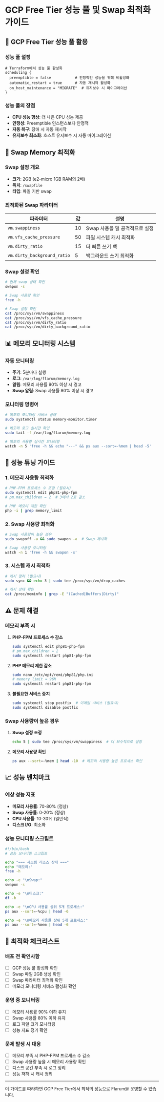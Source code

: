 # GCP Free Tier 성능 풀 및 Swap 최적화 가이드

## 🚀 GCP Free Tier 성능 풀 활용

### 성능 풀 설정

```hcl
# Terraform에서 성능 풀 활성화
scheduling {
  preemptible = false           # 안정적인 성능을 위해 비활성화
  automatic_restart = true      # 자동 재시작 활성화
  on_host_maintenance = "MIGRATE"  # 유지보수 시 마이그레이션
}
```

### 성능 풀의 장점

- **CPU 성능 향상**: 더 나은 CPU 성능 제공
- **안정성**: Preemptible 인스턴스보다 안정적
- **자동 복구**: 장애 시 자동 재시작
- **유지보수 최소화**: 호스트 유지보수 시 자동 마이그레이션

## 💾 Swap Memory 최적화

### Swap 설정 개요

- **크기**: 2GB (e2-micro 1GB RAM의 2배)
- **위치**: `/swapfile`
- **타입**: 파일 기반 swap

### 최적화된 Swap 파라미터

| 파라미터                    | 값  | 설명                           |
| --------------------------- | --- | ------------------------------ |
| `vm.swappiness`             | 10  | Swap 사용을 덜 공격적으로 설정 |
| `vm.vfs_cache_pressure`     | 50  | 파일 시스템 캐시 최적화        |
| `vm.dirty_ratio`            | 15  | 더 빠른 쓰기 백                |
| `vm.dirty_background_ratio` | 5   | 백그라운드 쓰기 최적화         |

### Swap 설정 확인

```bash
# 현재 swap 상태 확인
swapon -s

# Swap 사용량 확인
free -h

# Swap 설정 확인
cat /proc/sys/vm/swappiness
cat /proc/sys/vm/vfs_cache_pressure
cat /proc/sys/vm/dirty_ratio
cat /proc/sys/vm/dirty_background_ratio
```

## 📊 메모리 모니터링 시스템

### 자동 모니터링

- **주기**: 5분마다 실행
- **로그**: `/var/log/flarum/memory.log`
- **알림**: 메모리 사용률 90% 이상 시 경고
- **Swap 알림**: Swap 사용률 80% 이상 시 경고

### 모니터링 명령어

```bash
# 메모리 모니터링 서비스 상태
sudo systemctl status memory-monitor.timer

# 메모리 로그 실시간 확인
sudo tail -f /var/log/flarum/memory.log

# 메모리 사용량 실시간 모니터링
watch -n 5 'free -h && echo "---" && ps aux --sort=-%mem | head -5'
```

## 🔧 성능 튜닝 가이드

### 1. 메모리 사용량 최적화

```bash
# PHP-FPM 프로세스 수 조정 (필요시)
sudo systemctl edit php81-php-fpm
# pm.max_children = 2  # 3에서 2로 감소

# PHP 메모리 제한 확인
php -i | grep memory_limit
```

### 2. Swap 사용량 최적화

```bash
# Swap 사용량이 높은 경우
sudo swapoff -a && sudo swapon -a  # Swap 재시작

# Swap 사용량 모니터링
watch -n 1 'free -h && swapon -s'
```

### 3. 시스템 캐시 최적화

```bash
# 캐시 정리 (필요시)
sudo sync && echo 3 | sudo tee /proc/sys/vm/drop_caches

# 캐시 상태 확인
cat /proc/meminfo | grep -E "(Cached|Buffers|Dirty)"
```

## ⚠️ 문제 해결

### 메모리 부족 시

1. **PHP-FPM 프로세스 수 감소**

   ```bash
   sudo systemctl edit php81-php-fpm
   # pm.max_children = 2
   sudo systemctl restart php81-php-fpm
   ```

2. **PHP 메모리 제한 감소**

   ```bash
   sudo nano /etc/opt/remi/php81/php.ini
   # memory_limit = 96M
   sudo systemctl restart php81-php-fpm
   ```

3. **불필요한 서비스 중지**
   ```bash
   sudo systemctl stop postfix  # 이메일 서비스 (필요시)
   sudo systemctl disable postfix
   ```

### Swap 사용량이 높은 경우

1. **Swap 설정 조정**

   ```bash
   echo 5 | sudo tee /proc/sys/vm/swappiness  # 더 보수적으로 설정
   ```

2. **메모리 사용량 확인**
   ```bash
   ps aux --sort=-%mem | head -10  # 메모리 사용량 높은 프로세스 확인
   ```

## 📈 성능 벤치마크

### 예상 성능 지표

- **메모리 사용률**: 70-80% (정상)
- **Swap 사용률**: 0-20% (정상)
- **CPU 사용률**: 10-30% (일반적)
- **디스크 I/O**: 최소화

### 성능 모니터링 스크립트

```bash
#!/bin/bash
# 성능 모니터링 스크립트

echo "=== 시스템 리소스 상태 ==="
echo "메모리:"
free -h

echo -e "\nSwap:"
swapon -s

echo -e "\n디스크:"
df -h

echo -e "\nCPU 사용률 상위 5개 프로세스:"
ps aux --sort=-%cpu | head -6

echo -e "\n메모리 사용률 상위 5개 프로세스:"
ps aux --sort=-%mem | head -6
```

## 🎯 최적화 체크리스트

### 배포 전 확인사항

- [ ] GCP 성능 풀 활성화 확인
- [ ] Swap 파일 2GB 생성 확인
- [ ] Swap 파라미터 최적화 확인
- [ ] 메모리 모니터링 서비스 활성화 확인

### 운영 중 모니터링

- [ ] 메모리 사용률 90% 이하 유지
- [ ] Swap 사용률 80% 이하 유지
- [ ] 로그 파일 크기 모니터링
- [ ] 성능 지표 정기 확인

### 문제 발생 시 대응

- [ ] 메모리 부족 시 PHP-FPM 프로세스 수 감소
- [ ] Swap 사용량 높을 시 메모리 사용량 확인
- [ ] 디스크 공간 부족 시 로그 정리
- [ ] 성능 저하 시 캐시 정리

---

이 가이드를 따라하면 GCP Free Tier에서 최적의 성능으로 Flarum을 운영할 수 있습니다.
